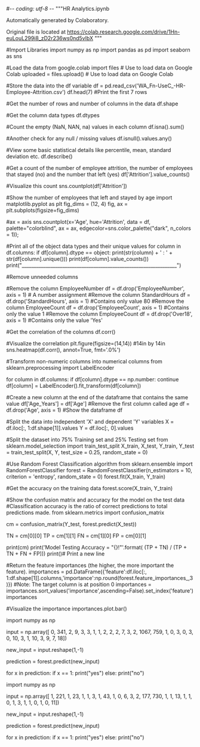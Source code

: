 #-*- coding: utf-8 -*-
"""HR Analytics.ipynb

Automatically generated by Colaboratory.

Original file is located at
    https://colab.research.google.com/drive/1Hn-euLouL299i8_zD2r236ws0nd5vlbX
"""

#Import Libraries
import numpy as np
import pandas as pd
import seaborn as sns

#Load the data 
from google.colab import files # Use to load data on Google Colab 
uploaded = files.upload() # Use to load data on Google Colab

#Store the data into the df variable
df = pd.read_csv('WA_Fn-UseC_-HR-Employee-Attrition.csv') 
df.head(7) #Print the first 7 rows

#Get the number of rows and number of columns in the data
df.shape

#Get the column data types
df.dtypes

#Count the empty (NaN, NAN, na) values in each column
df.isna().sum()

#Another check for any null / missing values
df.isnull().values.any()

#View some basic statistical details like percentile, mean, standard deviation etc.
df.describe()

#Get a count of the number of employee attrition, the number of employees that stayed (no) and the number that left (yes)
df['Attrition'].value_counts()

#Visualize this count 
sns.countplot(df['Attrition'])

#Show the number of employees that left and stayed by age
import matplotlib.pyplot as plt
fig_dims = (12, 4)
fig, ax = plt.subplots(figsize=fig_dims)

#ax = axis
sns.countplot(x='Age', hue='Attrition', data = df, palette="colorblind", ax = ax,  edgecolor=sns.color_palette("dark", n_colors = 1));

#Print all of the object data types and their unique values
for column in df.columns:
    if df[column].dtype == object:
        print(str(column) + ' : ' + str(df[column].unique()))
        print(df[column].value_counts())
        print("_________________________________________________________________")

#Remove unneeded columns

#Remove the column EmployeeNumber
df = df.drop('EmployeeNumber', axis = 1) # A number assignment 
#Remove the column StandardHours
df = df.drop('StandardHours', axis = 1) #Contains only value 80 
#Remove the column EmployeeCount
df = df.drop('EmployeeCount', axis = 1) #Contains only the value 1 
#Remove the column EmployeeCount
df = df.drop('Over18', axis = 1) #Contains only the value 'Yes'

#Get the correlation of the columns
df.corr()

#Visualize the correlation
plt.figure(figsize=(14,14))  #14in by 14in
sns.heatmap(df.corr(), annot=True, fmt='.0%')

#Transform non-numeric columns into numerical columns
from sklearn.preprocessing import LabelEncoder

for column in df.columns:
        if df[column].dtype == np.number:
            continue
        df[column] = LabelEncoder().fit_transform(df[column])

#Create a new column at the end of the dataframe that contains the same value 
df['Age_Years'] = df['Age']
#Remove the first column called age 
df = df.drop('Age', axis = 1)
#Show the dataframe
df

#Split the data into independent 'X' and dependent 'Y' variables
X = df.iloc[:, 1:df.shape[1]].values 
Y = df.iloc[:, 0].values

#Split the dataset into 75% Training set and 25% Testing set
from sklearn.model_selection import train_test_split
X_train, X_test, Y_train, Y_test = train_test_split(X, Y, test_size = 0.25, random_state = 0)

#Use Random Forest Classification algorithm
from sklearn.ensemble import RandomForestClassifier
forest = RandomForestClassifier(n_estimators = 10, criterion = 'entropy', random_state = 0)
forest.fit(X_train, Y_train)

#Get the accuracy on the training data
forest.score(X_train, Y_train)

#Show the confusion matrix and accuracy for  the model on the test data
#Classification accuracy is the ratio of correct predictions to total predictions made.
from sklearn.metrics import confusion_matrix

cm = confusion_matrix(Y_test, forest.predict(X_test))
  
TN = cm[0][0]
TP = cm[1][1]
FN = cm[1][0]
FP = cm[0][1]
  
print(cm)
print('Model Testing Accuracy = "{}!"'.format(  (TP + TN) / (TP + TN + FN + FP)))
print()# Print a new line

#Return the feature importances (the higher, the more important the feature).
importances = pd.DataFrame({'feature':df.iloc[:, 1:df.shape[1]].columns,'importance':np.round(forest.feature_importances_,3)}) #Note: The target column is at position 0
importances = importances.sort_values('importance',ascending=False).set_index('feature')
importances

#Visualize the importance
importances.plot.bar()

import numpy as np

input = np.array([   0,  341,    2,    9,    3,    3,    1,    1,    2,    2,    2,
          7,    3,    2, 1067,  759,    1,    0,    3,    0,    3,    0,
         10,    3,    1,   10,    3,    9,    7,   18])

new_input = input.reshape(1,-1)

prediction = forest.predict(new_input)

for x in prediction:
  if x == 1: 
    print("yes")
  else:
    print("no")

import numpy as np

input = np.array([  1, 221,   1,  23,   1,   1,   3,   1,  43,   1,   0,   6,   3,
         2, 177, 730,   1,   1,  13,   1,   1,   0,   1,   3,   1,   1,
         0,   1,   0,  11])

new_input = input.reshape(1,-1)

prediction = forest.predict(new_input)

for x in prediction:
  if x == 1: 
    print("yes")
  else:
    print("no")
